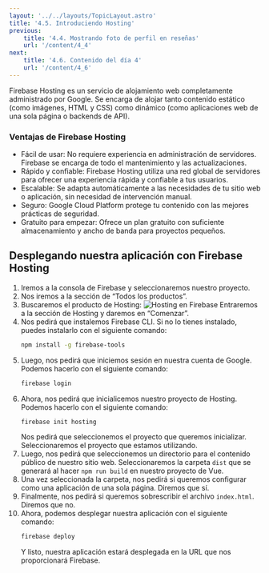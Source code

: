 ```yaml
---
layout: '../../layouts/TopicLayout.astro'
title: '4.5. Introduciendo Hosting'
previous:
    title: '4.4. Mostrando foto de perfil en reseñas'
    url: '/content/4_4'
next: 
    title: '4.6. Contenido del día 4' 
    url: '/content/4_6' 
---
```


Firebase Hosting es un servicio de alojamiento web completamente administrado por Google. Se encarga de alojar tanto contenido estático (como imágenes, HTML y CSS) como dinámico (como aplicaciones web de una sola página o backends de API).

### Ventajas de Firebase Hosting

- Fácil de usar: No requiere experiencia en administración de servidores. Firebase se encarga de todo el mantenimiento y las actualizaciones.
- Rápido y confiable: Firebase Hosting utiliza una red global de servidores para ofrecer una experiencia rápida y confiable a tus usuarios.
- Escalable: Se adapta automáticamente a las necesidades de tu sitio web o aplicación, sin necesidad de intervención manual.
- Seguro: Google Cloud Platform protege tu contenido con las mejores prácticas de seguridad.
- Gratuito para empezar: Ofrece un plan gratuito con suficiente almacenamiento y ancho de banda para proyectos pequeños.


## Desplegando nuestra aplicación con Firebase Hosting

1. Iremos a la consola de Firebase y seleccionaremos nuestro proyecto.
2. Nos iremos a la sección de “Todos los productos”.
3. Buscaremos el producto de Hosting: ![Hosting en Firebase](/images/selecting_hosting.png)
	 Entraremos a la sección de Hosting y daremos en “Comenzar”.
4. Nos pedirá que instalemos Firebase CLI. Si no lo tienes instalado, puedes instalarlo con el siguiente comando:
	 ```bash
	 npm install -g firebase-tools
	 ```
5. Luego, nos pedirá que iniciemos sesión en nuestra cuenta de Google. Podemos hacerlo con el siguiente comando:
	 ```bash
 	 firebase login
	 ```
6. Ahora, nos pedirá que inicialicemos nuestro proyecto de Hosting. Podemos hacerlo con el siguiente comando:
	 ```bash
 	 firebase init hosting
	 ```
 	 Nos pedirá que seleccionemos el proyecto que queremos inicializar. Seleccionaremos el proyecto que estamos utilizando.
7. Luego, nos pedirá que seleccionemos un directorio para el contenido público de nuestro sitio web. Seleccionaremos la carpeta `dist` que se generará al hacer `npm run build` en nuestro proyecto de Vue.
8. Una vez seleccionada la carpeta, nos pedirá si queremos configurar como una aplicación de una sola página. Diremos que sí.
9. Finalmente, nos pedirá si queremos sobrescribir el archivo `index.html`. Diremos que no.
10. Ahora, podemos desplegar nuestra aplicación con el siguiente comando:
	 ```bash
	 firebase deploy
	 ```
	 Y listo, nuestra aplicación estará desplegada en la URL que nos proporcionará Firebase.


